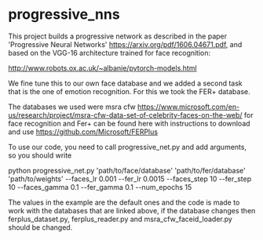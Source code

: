# progressive_nns
This project builds a progressive network as described in the paper 'Progressive Neural Networks' https://arxiv.org/pdf/1606.04671.pdf, and based on the VGG-16 architecture trained for face recognition:

http://www.robots.ox.ac.uk/~albanie/pytorch-models.html

We fine tune this to our own face database and we added a second task that is the one of emotion recognition. For this we took the FER+ database.

The databases we used were msra cfw https://www.microsoft.com/en-us/research/project/msra-cfw-data-set-of-celebrity-faces-on-the-web/ for face recognition and Fer+ can be found here with instructions to download and use https://github.com/Microsoft/FERPlus

To use our code, you need to call progressive_net.py and add arguments, so you should write

python progressive_net.py 'path/to/face/database' 'path/to/fer/database' 'path/to/weights' --faces_lr 0.001 --fer_lr 0.0015 --faces_step 10 --fer_step 10 --faces_gamma 0.1 --fer_gamma 0.1 --num_epochs 15

The values in the example are the default ones and the code is made to work with the databases that are linked above, if the database changes then ferplus_dataset.py, ferplus_reader.py and msra_cfw_faceid_loader.py should be changed.


